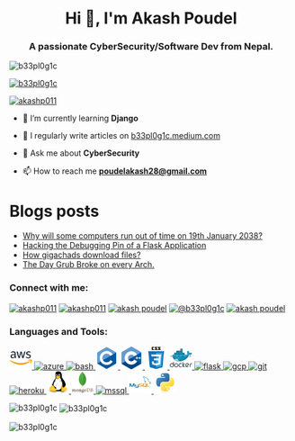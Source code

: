 <h1 align="center">Hi 👋, I'm Akash Poudel</h1>
<h3 align="center">A passionate CyberSecurity/Software Dev from Nepal.</h3>

<p align="left"> <img src="https://komarev.com/ghpvc/?username=b33pl0g1c&label=Profile%20views&color=0e75b6&style=flat" alt="b33pl0g1c" /> </p>

<p align="left"> <a href="https://github.com/ryo-ma/github-profile-trophy"><img src="https://github-profile-trophy.vercel.app/?username=b33pl0g1c" alt="b33pl0g1c" /></a> </p>

<p align="left"> <a href="https://twitter.com/akashp011" target="blank"><img src="https://img.shields.io/twitter/follow/akashp011?logo=twitter&style=for-the-badge" alt="akashp011" /></a> </p>

- 🌱 I’m currently learning **Django**

- 📝 I regularly write articles on [b33pl0g1c.medium.com](b33pl0g1c.medium.com)

- 💬 Ask me about **CyberSecurity**

- 📫 How to reach me **poudelakash28@gmail.com**

# Blogs posts
<!-- BLOG-POST-LIST:START -->
- [Why will some computers run out of time on 19th January 2038?](https://b33pl0g1c.medium.com/why-will-some-computers-run-out-of-time-on-19th-january-2038-65da21e221d0?source=rss-af44c2d7686d------2)
- [Hacking the Debugging Pin of a Flask Application](https://b33pl0g1c.medium.com/hacking-the-debugging-pin-of-a-flask-application-7364794c4948?source=rss-af44c2d7686d------2)
- [How gigachads download files?](https://b33pl0g1c.medium.com/how-gigachads-download-files-d4e676bf0e37?source=rss-af44c2d7686d------2)
- [The Day Grub Broke on every Arch.](https://b33pl0g1c.medium.com/the-day-grub-broke-on-arch-672b7db741f7?source=rss-af44c2d7686d------2)
<!-- BLOG-POST-LIST:END -->

<h3 align="left">Connect with me:</h3>
<p align="left">
<a href="https://twitter.com/akashp011" target="blank"><img align="center" src="https://raw.githubusercontent.com/rahuldkjain/github-profile-readme-generator/master/src/images/icons/Social/twitter.svg" alt="akashp011" height="30" width="40" /></a>
<a href="https://linkedin.com/in/akashp011" target="blank"><img align="center" src="https://raw.githubusercontent.com/rahuldkjain/github-profile-readme-generator/master/src/images/icons/Social/linked-in-alt.svg" alt="akashp011" height="30" width="40" /></a>
<a href="https://fb.com/833P.L0G1C" target="blank"><img align="center" src="https://raw.githubusercontent.com/rahuldkjain/github-profile-readme-generator/master/src/images/icons/Social/facebook.svg" alt="akash poudel" height="30" width="40" /></a>
<a href="https://medium.com/@b33pl0g1c" target="blank"><img align="center" src="https://raw.githubusercontent.com/rahuldkjain/github-profile-readme-generator/master/src/images/icons/Social/medium.svg" alt="@b33pl0g1c" height="30" width="40" /></a>
<a href="https://www.youtube.com/@akashpoudel" target="blank"><img align="center" src="https://raw.githubusercontent.com/rahuldkjain/github-profile-readme-generator/master/src/images/icons/Social/youtube.svg" alt="akash poudel" height="30" width="40" /></a>
</p>

<h3 align="left">Languages and Tools:</h3>
<p align="left"> <a href="https://aws.amazon.com" target="_blank" rel="noreferrer"> <img src="https://raw.githubusercontent.com/devicons/devicon/master/icons/amazonwebservices/amazonwebservices-original-wordmark.svg" alt="aws" width="40" height="40"/> </a> <a href="https://azure.microsoft.com/en-in/" target="_blank" rel="noreferrer"> <img src="https://www.vectorlogo.zone/logos/microsoft_azure/microsoft_azure-icon.svg" alt="azure" width="40" height="40"/> </a> <a href="https://www.gnu.org/software/bash/" target="_blank" rel="noreferrer"> <img src="https://www.vectorlogo.zone/logos/gnu_bash/gnu_bash-icon.svg" alt="bash" width="40" height="40"/> </a> <a href="https://www.cprogramming.com/" target="_blank" rel="noreferrer"> <img src="https://raw.githubusercontent.com/devicons/devicon/master/icons/c/c-original.svg" alt="c" width="40" height="40"/> </a> <a href="https://www.w3schools.com/cpp/" target="_blank" rel="noreferrer"> <img src="https://raw.githubusercontent.com/devicons/devicon/master/icons/cplusplus/cplusplus-original.svg" alt="cplusplus" width="40" height="40"/> </a> <a href="https://www.w3schools.com/css/" target="_blank" rel="noreferrer"> <img src="https://raw.githubusercontent.com/devicons/devicon/master/icons/css3/css3-original-wordmark.svg" alt="css3" width="40" height="40"/> </a> <a href="https://www.docker.com/" target="_blank" rel="noreferrer"> <img src="https://raw.githubusercontent.com/devicons/devicon/master/icons/docker/docker-original-wordmark.svg" alt="docker" width="40" height="40"/> </a> <a href="https://flask.palletsprojects.com/" target="_blank" rel="noreferrer"> <img src="https://www.vectorlogo.zone/logos/pocoo_flask/pocoo_flask-icon.svg" alt="flask" width="40" height="40"/> </a> <a href="https://cloud.google.com" target="_blank" rel="noreferrer"> <img src="https://www.vectorlogo.zone/logos/google_cloud/google_cloud-icon.svg" alt="gcp" width="40" height="40"/> </a> <a href="https://git-scm.com/" target="_blank" rel="noreferrer"> <img src="https://www.vectorlogo.zone/logos/git-scm/git-scm-icon.svg" alt="git" width="40" height="40"/> </a> <a href="https://heroku.com" target="_blank" rel="noreferrer"> <img src="https://www.vectorlogo.zone/logos/heroku/heroku-icon.svg" alt="heroku" width="40" height="40"/> </a> <a href="https://www.linux.org/" target="_blank" rel="noreferrer"> <img src="https://raw.githubusercontent.com/devicons/devicon/master/icons/linux/linux-original.svg" alt="linux" width="40" height="40"/> </a> <a href="https://www.mongodb.com/" target="_blank" rel="noreferrer"> <img src="https://raw.githubusercontent.com/devicons/devicon/master/icons/mongodb/mongodb-original-wordmark.svg" alt="mongodb" width="40" height="40"/> </a> <a href="https://www.microsoft.com/en-us/sql-server" target="_blank" rel="noreferrer"> <img src="https://www.svgrepo.com/show/303229/microsoft-sql-server-logo.svg" alt="mssql" width="40" height="40"/> </a> <a href="https://www.mysql.com/" target="_blank" rel="noreferrer"> <img src="https://raw.githubusercontent.com/devicons/devicon/master/icons/mysql/mysql-original-wordmark.svg" alt="mysql" width="40" height="40"/> </a> <a href="https://www.python.org" target="_blank" rel="noreferrer"> <img src="https://raw.githubusercontent.com/devicons/devicon/master/icons/python/python-original.svg" alt="python" width="40" height="40"/> </a> </p>

<p><img align="left" src="https://github-readme-stats.vercel.app/api/top-langs?username=b33pl0g1c&show_icons=true&locale=en&layout=compact" alt="b33pl0g1c" /></p>

<p>&nbsp;<img align="center" src="https://github-readme-stats.vercel.app/api?username=b33pl0g1c&show_icons=true&locale=en" alt="b33pl0g1c" /></p>

<p><img align="center" src="https://github-readme-streak-stats.herokuapp.com/?user=b33pl0g1c&" alt="b33pl0g1c" /></p>

